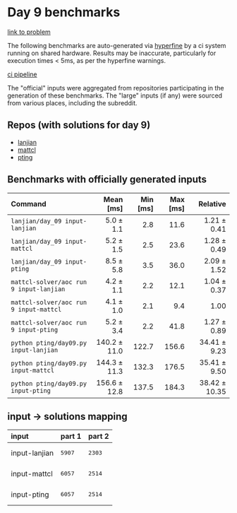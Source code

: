 # Day 9 benchmarks

[link to problem](http://adventofcode.com/2022/day/9)

The following benchmarks are auto-generated via [hyperfine](https://github.com/sharkdp/hyperfine) by a ci system running on shared hardware. Results may be inaccurate, particularly for execution times < 5ms, as per the hyperfine warnings.

[ci pipeline](http://ci.papercode.net:8080/teams/aoc2022/pipelines/aoc-compare-2022)

The "official" inputs were aggregated from repositories participating in the generation of these benchmarks. The "large" inputs (if any) were sourced from various places, including the subreddit.

## Repos (with solutions for day 9)


- [lanjian](https://github.com/LanJian/aoc-2022)
- [mattcl](https://github.com/mattcl/aoc2022)
- [pting](https://github.com/pting/aoc2022)

## Benchmarks with officially generated inputs
| Command | Mean [ms] | Min [ms] | Max [ms] | Relative |
|:---|---:|---:|---:|---:|
| `lanjian/day_09 input-lanjian` | 5.0 ± 1.1 | 2.8 | 11.6 | 1.21 ± 0.41 |
| `lanjian/day_09 input-mattcl` | 5.2 ± 1.5 | 2.5 | 23.6 | 1.28 ± 0.49 |
| `lanjian/day_09 input-pting` | 8.5 ± 5.8 | 3.5 | 36.0 | 2.09 ± 1.52 |
| `mattcl-solver/aoc run 9 input-lanjian` | 4.2 ± 1.1 | 2.2 | 12.1 | 1.04 ± 0.37 |
| `mattcl-solver/aoc run 9 input-mattcl` | 4.1 ± 1.0 | 2.1 | 9.4 | 1.00 |
| `mattcl-solver/aoc run 9 input-pting` | 5.2 ± 3.4 | 2.2 | 41.8 | 1.27 ± 0.89 |
| `python pting/day09.py input-lanjian` | 140.2 ± 11.0 | 122.7 | 156.6 | 34.41 ± 9.23 |
| `python pting/day09.py input-mattcl` | 144.3 ± 11.3 | 132.3 | 176.5 | 35.41 ± 9.50 |
| `python pting/day09.py input-pting` | 156.6 ± 12.8 | 137.5 | 184.3 | 38.42 ± 10.35 |

## input -> solutions mapping
|input|part 1|part 2|
|:---|:---|:---|
|input-lanjian|<pre>5907</pre>|<pre>2303</pre>|
|input-mattcl|<pre>6057</pre>|<pre>2514</pre>|
|input-pting|<pre>6057</pre>|<pre>2514</pre>|
